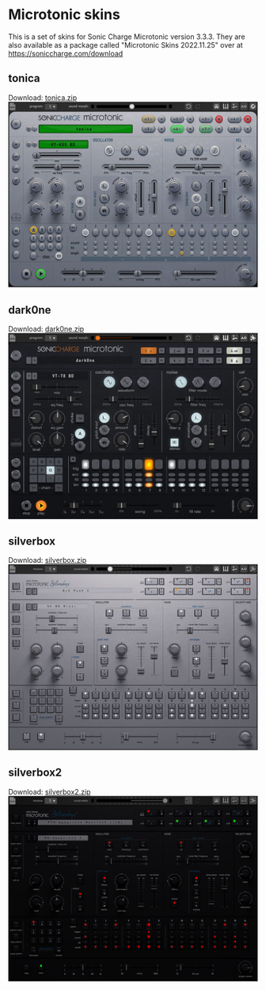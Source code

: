 # Microtonic skins

This is a set of skins for Sonic Charge Microtonic version 3.3.3. They are also available as a package called "Microtonic Skins 2022.11.25" over at https://soniccharge.com/download 

## tonica
Download: [tonica.zip](tonicA.zip)
![preview](tonicA-preview.jpg)

## dark0ne
Download: [dark0ne.zip](dark0ne.zip)
![preview](dark0ne-preview.jpg)

## silverbox
Download: [silverbox.zip](silverbox.zip)
![preview](silverbox-preview.jpg)

## silverbox2
Download: [silverbox2.zip](silverbox2.zip)
![preview](silverbox2-preview.jpg)